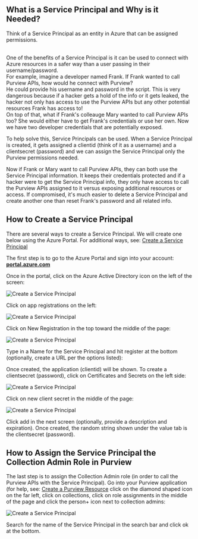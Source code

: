 ## What is a Service Principal and Why is it Needed?

Think of a Service Principal as an entity in Azure that can be assigned permissions. 

<br>
One of the benefits of a Service Principal is it can be used to connect with Azure resources in a safer way than a user passing in their username/password.

<br>
For example, imagine a developer named Frank. If Frank wanted to call Purview APIs, how would he connect with Purview?

<br>
He could provide his username and password in the script. This is very dangerous because if a hacker gets a hold of the info or it gets leaked, the hacker not only has access to use the Purview APIs but any other potential resources Frank has access to!

<br>
On top of that, what if Frank's colleauge Mary wanted to call Purview APIs too? She would either have to get Frank's credentials or use her own. Now we have two developer credentials that are potentially exposed.  

To help solve this, Service Principals can be used. When a Service Principal is created, it gets assigned a clientid (think of it as a username) and a clientsecret (password) and we can assign the Service Principal only the Purview permissions needed.

Now if Frank or Mary want to call Purview APIs, they can both use the Service Principal information. It keeps their credentials protected and if a hacker were to get the Service Principal info, they only have access to call the Purview APIs assigned to it versus exposing additional resources or access. If compromised, it's much easier to delete a Service Principal and create another one than reset Frank's password and all related info. 

## How to Create a Service Principal
There are several ways to create a Service Principal. We will create one below using the Azure Portal. For additional ways, see: [Create a Service Principal](https://learn.microsoft.com/en-us/azure/active-directory/develop/howto-create-service-principal-portal)

The first step is to go to the Azure Portal and sign into your account:
**[portal.azure.com](https://portal.azure.com)**

Once in the portal, click on the Azure Active Directory icon on the left of the screen:

![Create a Service Principal](./img/create-a-service-principal/image01.png)

Click on app registrations on the left:

![Create a Service Principal](./img/create-a-service-principal/image02.png)

Click on New Registration in the top toward the middle of the page:

![Create a Service Principal](./img/create-a-service-principal/image03.png)

Type in a Name for the Service Principal and hit register at the bottom (optionally, create a URL per the options listed):

Once created, the application (clientid) will be shown. To create a clientsecret (password), click on Certificates and Secrets on the left side:

![Create a Service Principal](./img/create-a-service-principal/image04.png)

Click on new client secret in the middle of the page:

![Create a Service Principal](./img/create-a-service-principal/image05.png)

Click add in the next screen (optionally, provide a description and expiration). Once created, the random string shown under the value tab is the clientsecret (password).

## How to Assign the Service Principal the Collection Admin Role in Purview

The last step is to assign the Collection Admin role (in order to call the Purview APIs with the Service Principal). Go into your Purview application (for help, see: [Create a Purview Resource](./tutorial/create-purview.md) click on the diamond shaped icon on the far left, click on collections, click on role assignments in the middle of the page and click the person+ icon next to collection admins:

![Create a Service Principal](./img/create-a-service-principal/image07.png)

Search for the name of the Service Principal in the search bar and click ok at the bottom.












